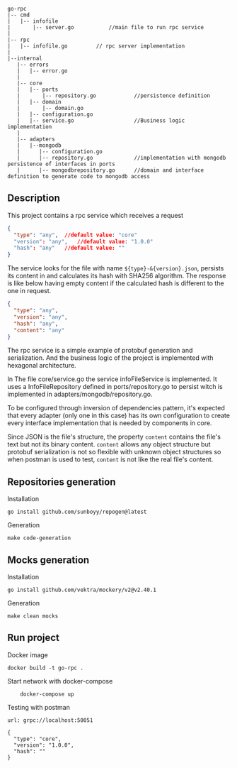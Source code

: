 


```
go-rpc
|-- cmd
|   |-- infofile
|       |-- server.go			//main file to run rpc service
|
|-- rpc
|   |-- infofile.go         // rpc server implementation
|
|--internal
   |-- errors
   |   |-- error.go
   |
   |-- core
   |   |-- ports
   |       |-- repository.go			//persistence definition
   |   |-- domain
   |       |-- domain.go
   |   |-- configuration.go
   |   |-- service.go 					//Business logic implementation
   |
   |-- adapters
   |   |--mongodb
   |      |-- configuration.go
   |      |-- repository.go 			//implementation with mongodb persistence of interfaces in ports
   |      |-- mongodbrepository.go		//domain and interface definition to generate code to mongodb access
```
## Description
This project contains a rpc service which receives a request 
```json
{
  "type": "any",  //default value: "core"
  "version": "any",   //default value: "1.0.0"
  "hash": "any"   //default value: ""
}
``` 
The service looks for the file with name `${type}-&{version}.json`, persists its content in and calculates its hash with SHA256 algorithm. 
The response is like below having empty content if the calculated hash is different to the one in request. 
```json
{
  "type": "any",
  "version": "any",
  "hash": "any",
  "content": "any"
}
```

The rpc service is a simple example of protobuf generation and serialization. And the business logic of the project is implemented with hexagonal 
architecture. 

In The file core/service.go the service infoFileService is implemented. It uses a InfoFileRepository defined in ports/repository.go to persist 
witch is implemented in adapters/mongodb/repository.go.

To be configured through inversion of dependencies pattern, it's expected that every adapter (only one in this case) has its own configuration to 
create every interface implementation that is needed by components in core.

Since JSON is the file's structure, the property `content` contains the file's text but not its binary content. `content` allows any object 
structure but protobuf serialization is not so flexible with unknown object structures so when postman is used to test, `content` is not like the 
real file's content.

## Repositories generation
Installation
```
go install github.com/sunboyy/repogen@latest
```
Generation
```
make code-generation
```
## Mocks generation
Installation
```
go install github.com/vektra/mockery/v2@v2.40.1
```
Generation
```
make clean mocks
```

## Run project
Docker image
```
docker build -t go-rpc .
```
Start network with docker-compose
```
    docker-compose up
```
Testing with postman
```
url: grpc://localhost:50051

{
  "type": "core",
  "version": "1.0.0",
  "hash": ""
}
```